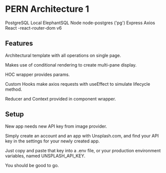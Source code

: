 # PERN Architecture 1

PostgreSQL Local
ElephantSQL
Node
node-postgres ('pg')
Express
Axios
React
-react-router-dom v6

## Features

Architectural template with all operations on single page.

Makes use of conditional rendering to create multi-pane display.

HOC wrapper provides params.

Custom Hooks make axios requests with useEffect to simulate lifecycle method.

Reducer and Context provided in <MainState /> component wrapper.

## Setup

New app needs new API key from image provider.

Simply create an account and an app with Unsplash.com, and find your API key in the settings for your newly created app.

Just copy and paste that key into a .env file, or your production environment variables, named UNSPLASH_API_KEY.

You should be good to go.

<!-- END of document -->
